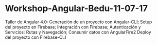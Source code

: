 # Workshop-Angular-Bedu-11-07-17
Taller de Angular 4.0: Generación de un proyecto con Angular-CLI; Setup del proyecto en Firebase; Integración con Firebase; Autenticación y Servicios; Rutas y Navegación; Consumir datos con AngularFire2 Deploy del proyecto con Firebase-CLI
